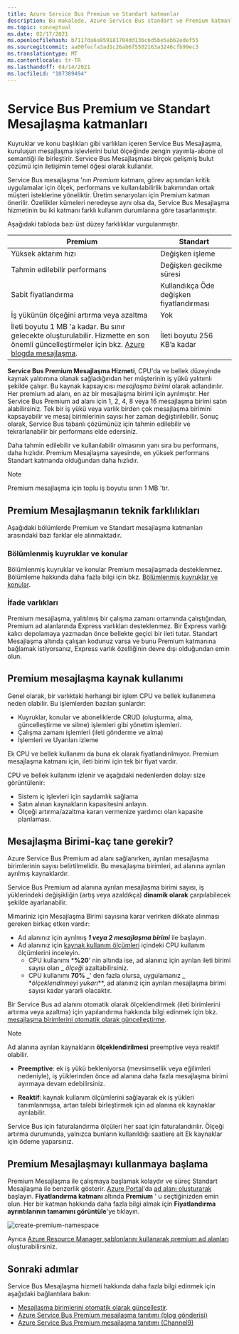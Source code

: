 ```yaml
---
title: Azure Service Bus Premium ve Standart katmanlar
description: Bu makalede, Azure Service Bus standart ve Premium katmanları açıklanmaktadır. Bu katmanları karşılaştırır ve teknik farklılıklar sağlar.
ms.topic: conceptual
ms.date: 02/17/2021
ms.openlocfilehash: b7117da6a959181704dd136c6d5be5ab62edef55
ms.sourcegitcommit: aa00fecfa3ad1c26ab6f5502163a3246cfb99ec3
ms.translationtype: MT
ms.contentlocale: tr-TR
ms.lasthandoff: 04/14/2021
ms.locfileid: "107389494"
---
```

# <a name="service-bus-premium-and-standard-messaging-tiers"></a>Service Bus Premium ve Standart Mesajlaşma katmanları

Kuyruklar ve konu başlıkları gibi varlıkları içeren Service Bus Mesajlaşma, kuruluşun mesajlaşma işlevlerini bulut ölçeğinde zengin yayımla-abone ol semantiği ile birleştirir. Service Bus Mesajlaşması birçok gelişmiş bulut çözümü için iletişimin temel öğesi olarak kullanılır.

Service Bus mesajlaşma 'nın *Premium* katmanı, görev açısından kritik uygulamalar için ölçek, performans ve kullanılabilirlik bakımından ortak müşteri isteklerine yöneliktir. Üretim senaryoları için Premium katman önerilir. Özellikler kümeleri neredeyse aynı olsa da, Service Bus Mesajlaşma hizmetinin bu iki katmanı farklı kullanım durumlarına göre tasarlanmıştır.

Aşağıdaki tabloda bazı üst düzey farklılıklar vurgulanmıştır.

| Premium | Standart |
| --- | --- |
| Yüksek aktarım hızı |Değişken işleme |
| Tahmin edilebilir performans |Değişken gecikme süresi |
| Sabit fiyatlandırma |Kullandıkça Öde değişken fiyatlandırması |
| İş yükünün ölçeğini artırma veya azaltma |Yok |
| İleti boyutu 1 MB 'a kadar. Bu sınır gelecekte oluşturulabilir. Hizmette en son önemli güncelleştirmeler için bkz. [Azure blogda mesajlaşma](https://techcommunity.microsoft.com/t5/messaging-on-azure/bg-p/MessagingonAzureBlog). |İleti boyutu 256 KB’a kadar |

**Service Bus Premium Mesajlaşma Hizmeti**, CPU'da ve bellek düzeyinde kaynak yalıtımına olanak sağladığından her müşterinin iş yükü yalıtımlı şekilde çalışır. Bu kaynak kapsayıcısı *mesajlaşma birimi* olarak adlandırılır. Her premium ad alanı, en az bir mesajlaşma birimi için ayrılmıştır. Her Service Bus Premium ad alanı için 1, 2, 4, 8 veya 16 mesajlaşma birimi satın alabilirsiniz. Tek bir iş yükü veya varlık birden çok mesajlaşma birimini kapsayabilir ve mesaj birimlerinin sayısı her zaman değiştirilebilir. Sonuç olarak, Service Bus tabanlı çözümünüz için tahmin edilebilir ve tekrarlanabilir bir performans elde edersiniz.

Daha tahmin edilebilir ve kullanılabilir olmasının yanı sıra bu performans, daha hızlıdır. Premium Mesajlaşma sayesinde, en yüksek performans Standart katmanda olduğundan daha hızlıdır.

> [!NOTE]
> Premium mesajlaşma için toplu iş boyutu sınırı 1 MB 'tır.

## <a name="premium-messaging-technical-differences"></a>Premium Mesajlaşmanın teknik farklılıkları

Aşağıdaki bölümlerde Premium ve Standart mesajlaşma katmanları arasındaki bazı farklar ele alınmaktadır.

### <a name="partitioned-queues-and-topics"></a>Bölümlenmiş kuyruklar ve konular

Bölümlenmiş kuyruklar ve konular Premium mesajlaşmada desteklenmez. Bölümleme hakkında daha fazla bilgi için bkz. [Bölümlenmiş kuyruklar ve konular](service-bus-partitioning.md).

### <a name="express-entities"></a>İfade varlıkları

Premium mesajlaşma, yalıtılmış bir çalışma zamanı ortamında çalıştığından, Premium ad alanlarında Express varlıkları desteklenmez. Bir Express varlığı kalıcı depolamaya yazmadan önce bellekte geçici bir ileti tutar. Standart Mesajlaşma altında çalışan kodunuz varsa ve bunu Premium katmanına bağlamak istiyorsanız, Express varlık özelliğinin devre dışı olduğundan emin olun.

## <a name="premium-messaging-resource-usage"></a>Premium mesajlaşma kaynak kullanımı
Genel olarak, bir varlıktaki herhangi bir işlem CPU ve bellek kullanımına neden olabilir. Bu işlemlerden bazıları şunlardır: 

- Kuyruklar, konular ve aboneliklerde CRUD (oluşturma, alma, güncelleştirme ve silme) işlemleri gibi yönetim işlemleri.
- Çalışma zamanı işlemleri (ileti gönderme ve alma)
- İşlemleri ve Uyarıları izleme

Ek CPU ve bellek kullanımı da buna ek olarak fiyatlandırılmıyor. Premium mesajlaşma katmanı için, ileti birimi için tek bir fiyat vardır.

CPU ve bellek kullanımı izlenir ve aşağıdaki nedenlerden dolayı size görüntülenir: 

- Sistem iç işlevleri için saydamlık sağlama
- Satın alınan kaynakların kapasitesini anlayın.
- Ölçeği artırma/azaltma kararı vermenize yardımcı olan kapasite planlaması.

## <a name="messaging-unit---how-many-are-needed"></a>Mesajlaşma Birimi-kaç tane gerekir?

Azure Service Bus Premium ad alanı sağlanırken, ayrılan mesajlaşma birimlerinin sayısı belirtilmelidir. Bu mesajlaşma birimleri, ad alanına ayrılan ayrılmış kaynaklardır.

Service Bus Premium ad alanına ayrılan mesajlaşma birimi sayısı, iş yüklerindeki değişikliğin (artış veya azaldıkça) **dinamik olarak** çarpılabilecek şekilde ayarlanabilir.

Mimariniz için Mesajlaşma Birimi sayısına karar verirken dikkate alınması gereken birkaç etken vardır:

- Ad alanınız için ayrılmış ***1 veya 2 mesajlaşma birimi*** ile başlayın.
- Ad alanınız için [kaynak kullanım ölçümleri](service-bus-metrics-azure-monitor.md#resource-usage-metrics) içindeki CPU kullanım ölçümlerini inceleyin.
    - CPU kullanımı ***%20**' nin altında ise, ad alanınız için ayrılan ileti birimi sayısı olan _ *_ölçeği_* azaltabilirsiniz.
    - CPU kullanımı **70% _**' den fazla olursa, uygulamanız _ *_ölçeklendirmeyi yukarı_**, ad alanınız için ayrılan mesajlaşma birimi sayısı kadar yararlı olacaktır.

Bir Service Bus ad alanını otomatik olarak ölçeklendirmek (ileti birimlerini artırma veya azaltma) için yapılandırma hakkında bilgi edinmek için bkz. [mesajlaşma birimlerini otomatik olarak güncelleştirme](automate-update-messaging-units.md).

> [!NOTE]
> Ad alanına ayrılan kaynakların **ölçeklendirilmesi** preemptive veya reaktif olabilir.
>
>  * **Preemptive**: ek iş yükü bekleniyorsa (mevsimsellik veya eğilimleri nedeniyle), iş yüklerinden önce ad alanına daha fazla mesajlaşma birimi ayırmaya devam edebilirsiniz.
>
>  * **Reaktif**: kaynak kullanım ölçümlerini sağlayarak ek iş yükleri tanımlanmışsa, artan talebi birleştirmek için ad alanına ek kaynaklar ayrılabilir.
>
> Service Bus için faturalandırma ölçüleri her saat için faturalandırılır. Ölçeği artırma durumunda, yalnızca bunların kullanıldığı saatlere ait Ek kaynaklar için ödeme yaparsınız.
>

## <a name="get-started-with-premium-messaging"></a>Premium Mesajlaşmayı kullanmaya başlama

Premium Mesajlaşma ile çalışmaya başlamak kolaydır ve süreç Standart Mesajlaşma ile benzerlik gösterir. [Azure Portal](https://portal.azure.com)'da [ad alanı oluşturarak](service-bus-create-namespace-portal.md) başlayın. **Fiyatlandırma katmanı** altında **Premium** ' u seçtiğinizden emin olun. Her bir katman hakkında daha fazla bilgi almak için **Fiyatlandırma ayrıntılarının tamamını görüntüle**'ye tıklayın.

![create-premium-namespace][create-premium-namespace]

Ayrıca [Azure Resource Manager şablonlarını kullanarak premium ad alanları](https://azure.microsoft.com/resources/templates/101-servicebus-pn-ar/) oluşturabilirsiniz.

## <a name="next-steps"></a>Sonraki adımlar

Service Bus Mesajlaşma hizmeti hakkında daha fazla bilgi edinmek için aşağıdaki bağlantılara bakın:

- [Mesajlaşma birimlerini otomatik olarak güncelleştir](automate-update-messaging-units.md).
- [Azure Service Bus Premium mesajlaşma tanıtımı (blog gönderisi)](https://azure.microsoft.com/blog/introducing-azure-service-bus-premium-messaging/)
- [Azure Service Bus Premium mesajlaşma tanıtımı (Channel9)](https://channel9.msdn.com/Blogs/Subscribe/Introducing-Azure-Service-Bus-Premium-Messaging)

<!--Image references-->

[create-premium-namespace]: ./media/service-bus-premium-messaging/select-premium-tier.png

